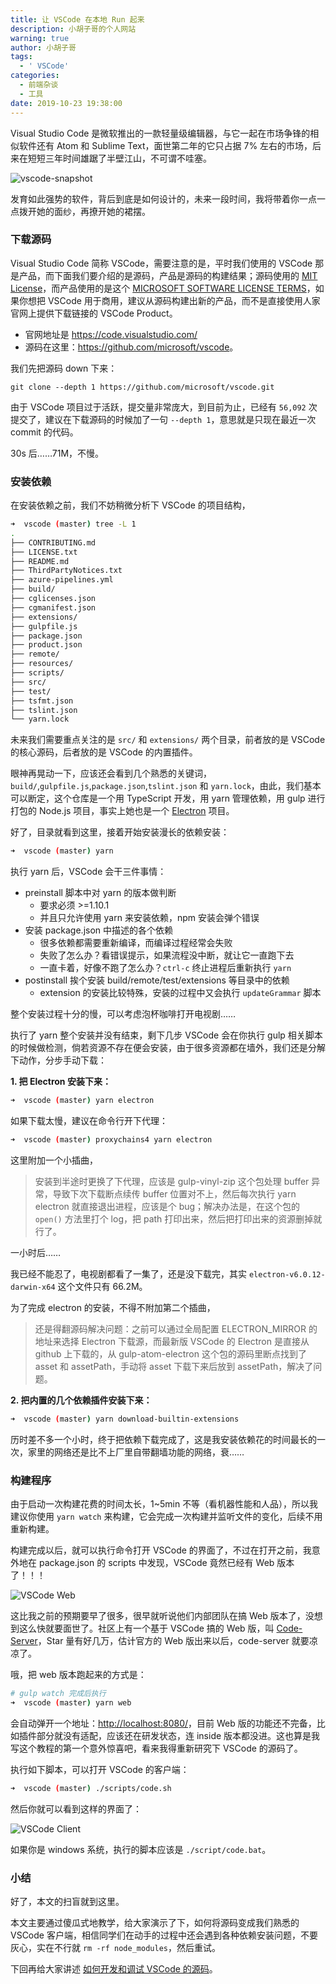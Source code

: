 ```yaml
---
title: 让 VSCode 在本地 Run 起来
description: 小胡子哥的个人网站
warning: true
author: 小胡子哥
tags:
  - ' VSCode'
categories:
  - 前端杂谈
  - 工具
date: 2019-10-23 19:38:00
---
```

Visual Studio Code 是微软推出的一款轻量级编辑器，与它一起在市场争锋的相似软件还有 Atom 和 Sublime Text，面世第二年的它只占据 7% 左右的市场，后来在短短三年时间雄踞了半壁江山，不可谓不哇塞。

![vscode-snapshot](http://www.barretlee.com/blogimgs/2019/10/23/vscode-snapshot.png)

发育如此强势的软件，背后到底是如何设计的，未来一段时间，我将带着你一点一点拨开她的面纱，再撩开她的裙摆。

### 下载源码

Visual Studio Code 简称 VSCode，需要注意的是，平时我们使用的 VSCode 那是产品，而下面我们要介绍的是源码，产品是源码的构建结果；源码使用的 [MIT License](https://github.com/microsoft/vscode/blob/master/LICENSE.txt)，而产品使用的是这个 [MICROSOFT SOFTWARE LICENSE TERMS](https://code.visualstudio.com/License)，如果你想把 VSCode 用于商用，建议从源码构建出新的产品，而不是直接使用人家官网上提供下载链接的 VSCode Product。

- 官网地址是 <https://code.visualstudio.com/>
- 源码在这里：<https://github.com/microsoft/vscode>。

我们先把源码 down 下来：

```
git clone --depth 1 https://github.com/microsoft/vscode.git
```

由于 VSCode 项目过于活跃，提交量非常庞大，到目前为止，已经有 `56,092` 次提交了，建议在下载源码的时候加了一句 `--depth 1`，意思就是只现在最近一次 commit 的代码。

30s 后……71M，不慢。


### 安装依赖

在安装依赖之前，我们不妨稍微分析下 VSCode 的项目结构，

```bash
➜  vscode (master) tree -L 1
.
├── CONTRIBUTING.md
├── LICENSE.txt
├── README.md
├── ThirdPartyNotices.txt
├── azure-pipelines.yml
├── build/
├── cglicenses.json
├── cgmanifest.json
├── extensions/
├── gulpfile.js
├── package.json
├── product.json
├── remote/
├── resources/
├── scripts/
├── src/
├── test/
├── tsfmt.json
├── tslint.json
└── yarn.lock
```

未来我们需要重点关注的是 `src/` 和 `extensions/` 两个目录，前者放的是 VSCode 的核心源码，后者放的是 VSCode 的内置插件。

眼神再晃动一下，应该还会看到几个熟悉的关键词，`build/`,`gulpfile.js`,`package.json`,`tslint.json` 和 `yarn.lock`，由此，我们基本可以断定，这个仓库是一个用 TypeScript 开发，用 yarn 管理依赖，用 gulp 进行打包的 Node.js 项目，事实上她也是一个 [Electron](https://electronjs.org/) 项目。

好了，目录就看到这里，接着开始安装漫长的依赖安装：

```bash
➜  vscode (master) yarn
```

执行 yarn 后，VSCode 会干三件事情：

- preinstall 脚本中对 yarn 的版本做判断
	- 要求必须 >=1.10.1
    - 并且只允许使用 yarn 来安装依赖，npm 安装会弹个错误
- 安装 package.json 中描述的各个依赖
	- 很多依赖都需要重新编译，而编译过程经常会失败
    - 失败了怎么办？看错误提示，如果流程没中断，就让它一直跑下去
    - 一直卡着，好像不跑了怎么办？`ctrl-c` 终止进程后重新执行 `yarn`
- postinstall 挨个安装 build/remote/test/extensions 等目录中的依赖
	- extension 的安装比较特殊，安装的过程中又会执行 `updateGrammar` 脚本
    
整个安装过程十分的慢，可以考虑泡杯咖啡打开电视剧……   

执行了 yarn 整个安装并没有结束，剩下几步 VSCode 会在你执行 gulp 相关脚本的时候做检测，倘若资源不存在便会安装，由于很多资源都在墙外，我们还是分解下动作，分步手动下载：

**1. 把 Electron 安装下来：**

```bash
➜  vscode (master) yarn electron
```

如果下载太慢，建议在命令行开下代理：

```bash
➜  vscode (master) proxychains4 yarn electron
```

这里附加一个小插曲，

> 安装到半途时更换了下代理，应该是 gulp-vinyl-zip 这个包处理 buffer 异常，导致下次下载断点续传 buffer 位置对不上，然后每次执行 yarn electron 就直接退出进程，应该是个 bug；解决办法是，在这个包的 `open()` 方法里打个 log，把 path 打印出来，然后把打印出来的资源删掉就行了。

一小时后……

我已经不能忍了，电视剧都看了一集了，还是没下载完，其实 `electron-v6.0.12-darwin-x64` 这个文件只有 66.2M。

为了完成 electron 的安装，不得不附加第二个插曲，

> 还是得翻源码解决问题：之前可以通过全局配置 ELECTRON_MIRROR 的地址来选择 Electron 下载源，而最新版 VSCode 的 Electron 是直接从 github 上下载的，从 gulp-atom-electron 这个包的源码里断点找到了 asset 和 assetPath，手动将 asset 下载下来后放到 assetPath，解决了问题。

**2. 把内置的几个依赖插件安装下来：**

```bash
➜  vscode (master) yarn download-builtin-extensions
```

历时差不多一个小时，终于把依赖下载完成了，这是我安装依赖花的时间最长的一次，家里的网络还是比不上厂里自带翻墙功能的网络，衰……


### 构建程序

由于启动一次构建花费的时间太长，1~5min 不等（看机器性能和人品），所以我建议你使用 `yarn watch` 来构建，它会完成一次构建并监听文件的变化，后续不用重新构建。

构建完成以后，就可以执行命令打开 VSCode 的界面了，不过在打开之前，我意外地在 package.json 的 scripts 中发现，VSCode 竟然已经有 Web 版本了！！！

![VSCode Web](http://www.barretlee.com/blogimgs/2019/10/23/vscode-web.png)

这比我之前的预期要早了很多，很早就听说他们内部团队在搞 Web 版本了，没想到这么快就要面世了。社区上有一个基于 VSCode 搞的 Web 版，叫 [Code-Server](https://github.com/cdr/code-server)，Star 量有好几万，估计官方的 Web 版出来以后，code-server 就要凉凉了。

哦，把 web 版本跑起来的方式是：

```bash
# gulp watch 完成后执行
➜  vscode (master) yarn web
```

会自动弹开一个地址：<http://localhost:8080/>，目前 Web 版的功能还不完备，比如插件部分就没有适配，应该还在研发状态，连 inside 版本都没进。这也算是我写这个教程的第一个意外惊喜吧，看来我得重新研究下 VSCode 的源码了。

执行如下脚本，可以打开 VSCode 的客户端：

```bash
➜  vscode (master) ./scripts/code.sh
```

然后你就可以看到这样的界面了：


![VSCode Client](http://www.barretlee.com/blogimgs/2019/10/23/vscode-client.png)

如果你是 windows 系统，执行的脚本应该是 `./script/code.bat`。


### 小结

好了，本文的扫盲就到这里。

本文主要通过傻瓜式地教学，给大家演示了下，如何将源码变成我们熟悉的 VSCode 客户端，相信同学们在动手的过程中还会遇到各种依赖安装问题，不要灰心，实在不行就 `rm -rf node_modules`，然后重试。

下回再给大家讲述 [如何开发和调试 VSCode 的源码](https://www.barretlee.com/blog/2019/11/01/vscode-study-02-debugging/)。
